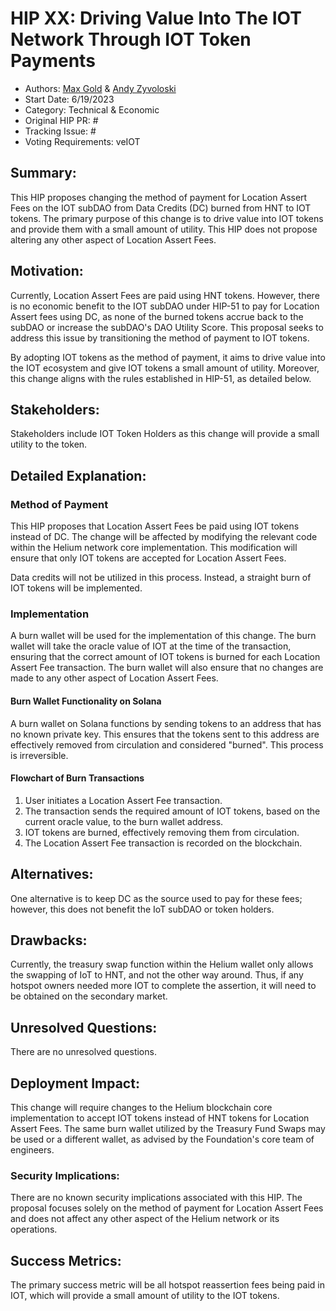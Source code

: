 # HIP XX:  Driving Value Into The IOT Network Through IOT Token Payments
- Authors: [Max Gold](https://github.com/maxgold91) & [Andy Zyvoloski](https://github.com/heatedlime)
- Start Date: 6/19/2023
- Category: Technical & Economic
- Original HIP PR: #
- Tracking Issue: #
- Voting Requirements: veIOT

## Summary: 
This HIP proposes changing the method of payment for Location Assert Fees on the IOT subDAO from Data Credits (DC) burned from HNT to IOT tokens. The primary purpose of this change is to drive value into IOT tokens and provide them with a small amount of utility. This HIP does not propose altering any other aspect of Location Assert Fees. 

## Motivation:
Currently, Location Assert Fees are paid using HNT tokens. However, there is no economic benefit to the IOT subDAO under HIP-51 to pay for Location Assert fees using DC, as none of the burned tokens accrue back to the subDAO or increase the subDAO's DAO Utility Score. This proposal seeks to address this issue by transitioning the method of payment to IOT tokens.

By adopting IOT tokens as the method of payment, it aims to drive value into the IOT ecosystem and give IOT tokens a small amount of utility. Moreover, this change aligns with the rules established in HIP-51, as detailed below.

## Stakeholders:
Stakeholders include IOT Token Holders as this change will provide a small utility to the token. 

## Detailed Explanation:
### Method of Payment
This HIP proposes that Location Assert Fees be paid using IOT tokens instead of DC. The change will be affected by modifying the relevant code within the Helium network core implementation. This modification will ensure that only IOT tokens are accepted for Location Assert Fees.

Data credits will not be utilized in this process. Instead, a straight burn of IOT tokens will be implemented.

### Implementation

A burn wallet will be used for the implementation of this change. The burn wallet will take the oracle value of IOT at the time of the transaction, ensuring that the correct amount of IOT tokens is burned for each Location Assert Fee transaction. The burn wallet will also ensure that no changes are made to any other aspect of Location Assert Fees.

#### Burn Wallet Functionality on Solana

A burn wallet on Solana functions by sending tokens to an address that has no known private key. This ensures that the tokens sent to this address are effectively removed from circulation and considered "burned". This process is irreversible.

#### Flowchart of Burn Transactions

1. User initiates a Location Assert Fee transaction.
2. The transaction sends the required amount of IOT tokens, based on the current oracle value, to the burn wallet address.
3. IOT tokens are burned, effectively removing them from circulation.
4. The Location Assert Fee transaction is recorded on the blockchain.

## Alternatives:

One alternative is to keep DC as the source used to pay for these fees; however, this does not benefit the IoT subDAO or token holders.

## Drawbacks:

Currently, the treasury swap function within the Helium wallet only allows the swapping of IoT to HNT, and not the other way around. Thus, if any hotspot owners needed more IOT to complete the assertion, it will need to be obtained on the secondary market.

## Unresolved Questions:

There are no unresolved questions. 

## Deployment Impact:

This change will require changes to the Helium blockchain core implementation to accept IOT tokens instead of HNT tokens for Location Assert Fees.  The same burn wallet utilized by the Treasury Fund Swaps may be used or a different wallet, as advised by the Foundation's core team of engineers.

### Security Implications:

There are no known security implications associated with this HIP. The proposal focuses solely on the method of payment for Location Assert Fees and does not affect any other aspect of the Helium network or its operations.

## Success Metrics:

The primary success metric will be all hotspot reassertion fees being paid in IOT, which will provide a small amount of utility to the IOT tokens. 
